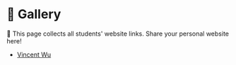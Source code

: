 # 🌟 Gallery

👋 This page collects all students' website links. Share your personal website here!

- [Vincent Wu](https://vincent-says-hi.lovable.app)
